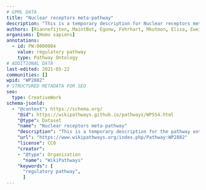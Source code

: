 ```yaml
---
# GPML DATA
title: "Nuclear receptors meta-pathway"
description: "This is a temporary description for Nuclear receptors meta-pathway"
authors: [Riannefijten, MaintBot, Egonw, Fehrhart, Mkutmon, Elisa, Eweitz]
organisms: [Homo sapiens]
annotations:
  - id: PW:0000004
    value: regulatory pathway
    type: Pathway Ontology
# ADDITIONAL DATA
last-edited: 2021-05-22
communities: []
wpid: "WP2882"
# STRUCTURED METADATA FOR SEO
seo:
  type: CreativeWork
schema-jsonld:
  - "@context": https://schema.org/
    "@id": https://wikipathways.github.io/pathways/WP554.html
    "@type": Dataset
    "name": "Nuclear receptors meta-pathway"
    "description": "This is a temporary description for the pathway entitled: Nuclear receptors meta-pathway"
    "url": "https://www.wikipathways.org/index.php/Pathway:WP2882"
    "license": CC0
    "creator":
    - "@type": Organization
      "name": "WikiPathways"
    "keywords": [
      "regulatory pathway",
      ]
---
```


